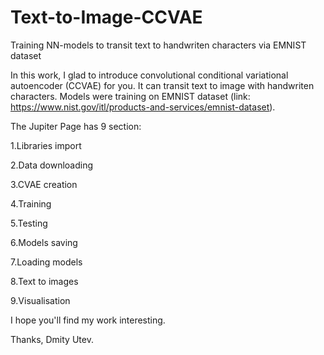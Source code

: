 # Text-to-Image-CCVAE
Training NN-models to transit text to handwriten characters via EMNIST dataset

In this work, I glad to introduce convolutional conditional variational autoencoder (CCVAE) for you. It can transit text to image with handwriten characters. Models were training on EMNIST dataset (link: https://www.nist.gov/itl/products-and-services/emnist-dataset).

The Jupiter Page has 9 section:

1.Libraries import

2.Data downloading

3.CVAE creation

4.Training

5.Testing

6.Models saving

7.Loading models

8.Text to images

9.Visualisation

I hope you'll find my work interesting.

Thanks,
Dmity Utev.
